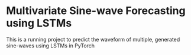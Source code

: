 # Multivariate Sine-wave Forecasting using LSTMs
This is a running project to predict the waveform of multiple, generated sine-waves using LSTMs in PyTorch
